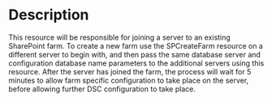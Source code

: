# Description

This resource will be responsible for joining a server to an existing
SharePoint farm. To create a new farm use the SPCreateFarm resource on a
different server to begin with, and then pass the same database server and
configuration database name parameters to the additional servers using this
resource. After the server has joined the farm, the process will wait for 5
minutes to allow farm specific configuration to take place on the server,
before allowing further DSC configuration to take place.
